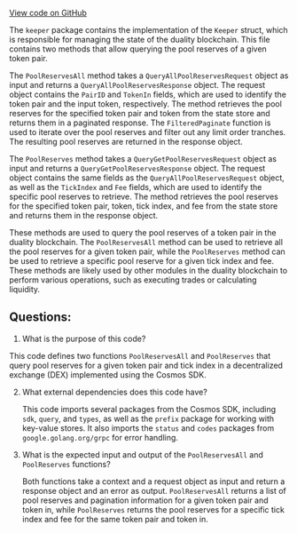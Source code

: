 [View code on GitHub](https://github.com/duality-labs/duality/dex/keeper/grpc_query_pool_reserves.go)

The `keeper` package contains the implementation of the `Keeper` struct, which is responsible for managing the state of the duality blockchain. This file contains two methods that allow querying the pool reserves of a given token pair.

The `PoolReservesAll` method takes a `QueryAllPoolReservesRequest` object as input and returns a `QueryAllPoolReservesResponse` object. The request object contains the `PairID` and `TokenIn` fields, which are used to identify the token pair and the input token, respectively. The method retrieves the pool reserves for the specified token pair and token from the state store and returns them in a paginated response. The `FilteredPaginate` function is used to iterate over the pool reserves and filter out any limit order tranches. The resulting pool reserves are returned in the response object.

The `PoolReserves` method takes a `QueryGetPoolReservesRequest` object as input and returns a `QueryGetPoolReservesResponse` object. The request object contains the same fields as the `QueryAllPoolReservesRequest` object, as well as the `TickIndex` and `Fee` fields, which are used to identify the specific pool reserves to retrieve. The method retrieves the pool reserves for the specified token pair, token, tick index, and fee from the state store and returns them in the response object.

These methods are used to query the pool reserves of a token pair in the duality blockchain. The `PoolReservesAll` method can be used to retrieve all the pool reserves for a given token pair, while the `PoolReserves` method can be used to retrieve a specific pool reserve for a given tick index and fee. These methods are likely used by other modules in the duality blockchain to perform various operations, such as executing trades or calculating liquidity.
## Questions: 
 1. What is the purpose of this code?
   
   This code defines two functions `PoolReservesAll` and `PoolReserves` that query pool reserves for a given token pair and tick index in a decentralized exchange (DEX) implemented using the Cosmos SDK.

2. What external dependencies does this code have?
   
   This code imports several packages from the Cosmos SDK, including `sdk`, `query`, and `types`, as well as the `prefix` package for working with key-value stores. It also imports the `status` and `codes` packages from `google.golang.org/grpc` for error handling.

3. What is the expected input and output of the `PoolReservesAll` and `PoolReserves` functions?
   
   Both functions take a context and a request object as input and return a response object and an error as output. `PoolReservesAll` returns a list of pool reserves and pagination information for a given token pair and token in, while `PoolReserves` returns the pool reserves for a specific tick index and fee for the same token pair and token in.